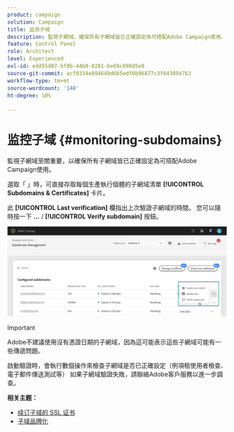 ```yaml
---
product: campaign
solution: Campaign
title: 监测子域
description: 監視子網域，確保所有子網域皆已正確設定為可搭配Adobe Campaign使用。
feature: Control Panel
role: Architect
level: Experienced
exl-id: edd55d07-bf0b-44b0-8281-be69c698d5e8
source-git-commit: acf0334e894649d6b5edf0b96877c3f643894763
workflow-type: tm+mt
source-wordcount: '148'
ht-degree: 10%

---
```



# 监控子域 {#monitoring-subdomains}

監視子網域至關重要，以確保所有子網域皆已正確設定為可搭配Adobe Campaign使用。

選取「 」時，可直接存取每個生產執行個體的子網域清單 **[!UICONTROL Subdomains & Certificates]** 卡片。

此 **[!UICONTROL Last verification]** 欄指出上次驗證子網域的時間。 您可以隨時按一下 **...** / **[!UICONTROL Verify subdomain]** 按鈕。

![](assets/subdomain_verification.png)

>[!IMPORTANT]
>
>Adobe不建議使用沒有憑證日期的子網域，因為這可能表示這些子網域可能有一些傳遞問題。

啟動驗證時，會執行數個操作來檢查子網域是否已正確設定（例項租使用者檢查、電子郵件傳送測試等） 如果子網域驗證失敗，請聯絡Adobe客戶服務以進一步調查。

**相关主题：**

* [续订子域的 SSL 证书](../../subdomains-certificates/using/renewing-subdomain-certificate.md)
* [子域品牌化](../../subdomains-certificates/using/subdomains-branding.md)
